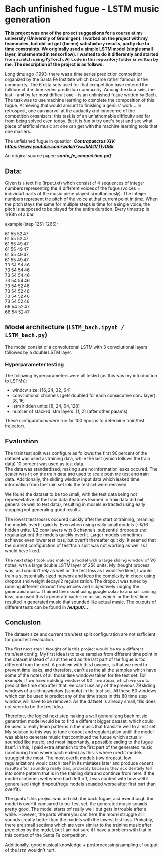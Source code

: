 # Bach unfinished fugue - LSTM music generation
**This project was one of the project suggestions for a course at my university (University of Groningen). I worked on the project with my teammates, but did not get (for me) satisfactory results, partly due to time constraints. We originally used a simple LSTM model (single small layer, implemented in tensorflow). I wanted to do it differently and started from scratch using PyTorch. All code in this repository folder is written by me. The description of the project is as follows:**
 
Long time ago (1993) there was a time series prediction competition organized by the Santa Fe
Institute which became rather famous in the community. The 6 data sets used for that competition have entered
the folklore of the time series prediction community. Among the data sets, the last – and by far most difficult one
– is an unfinished fugue written by Bach. The task was to use machine learning to complete the composition of
this fugue. Achieving that would amount to finishing a genius' work… In retrospect, one can marvel at the
audacity and innocence of the competition organizers; this task is of an unfathomable difficulty and far from
being solved even today. But it is fun to try one's best and see what piece of artificial music art one can get with
the machine learning tools that one masters. 

The unfinished fugue in question: ***Contrapunctus XIV: https://www.youtube.com/watch?v=JbM3VTIvOBk***

An original source paper: ***santa_fe_competition.pdf***

## Data:
Given is a text file (input.txt) which consist of 4 sequences of integer numbers representing the 4 different voices of the fugue (voices = individual parts of the music piece played simultaniously). The integer numbers represent the pitch of the voice at that current point in time. When the pitch stays the same for multiple steps in time for a single voice, the pitch is supposed to be played for the entire duration. Every timestep is 1/16th of a bar.

example (step 1251-1266):

61	55	52	47 <br>
61	55	52	47 <br>
61	55	49	47 <br>
61	55	49	47 <br>
61	55	49	47 <br>
61	55	49	47 <br>
73	54	54	46 <br>
73	54	54	46 <br>
73	54	54	46 <br>
73	54	54	46 <br>
73	54	52	46 <br>
73	54	52	46 <br>
73	54	52	46 <br>
73	54	52	46 <br>
66	54	52	47 <br>
66	54	52	47 <br>

## Model architecture (```LSTM_bach.ipynb / LSTM_bach.py```)
The model consist of a convolutional LSTM with 3 convolutional layers followed by a double LSTM layer.

### Hyperparameter testing
The following hyperparameters were all tested (as this was my introduction to LSTMs):
- window size: [16, 24, 32, 64]
- convolutional channels (gets doubled for each consecutive conv layer): [8, 16]
- lstm hidden units: [8, 24, 64, 128]
- number of stacked lstm layers: [1, 2] (after other params)

These configurations were run for 100 epochs to determine train/test trajectory.

## Evaluation
The train test split was configure as follows: the first 90 percent of the dataset was used as training data, while the last (which follows the train data) 10 percent was used as test data.  
The data was standardized, making sure no information leaks occured. The scaler was fit on the train data and used to scale both the test and train data. Additionally, the sliding window input data which leaked time information from the train set into the test set were removed.

We found the dataset to be too small, with the test data being not representative of the train data (features learned in train data did not generalize well to test data), resulting in models extracted using early stopping not generating good results.

The lowest test losses occured quickly after the start of training, meaning the models overfit quickly. Even when using really small models (~8/16 hidden units, 1/2 conv layers with 8 channels, subsential dropouts and regularization) the models quickly overfit. Larger models sometimes achieved even lower test loss, but overfit thereafter quickly. It seemed that the current configuration of test/train split was not working as well as I would have liked. 

The next step I took was making a model with a large sliding window of 80 notes, with a large double LSTM layer of 256 units. My thought process was, as I couldn't rely as well on the test loss as I would've liked, I would train a substentially sized network and keep the complexity in check using dropout and weight decay/l2 regularization. The dropout was tuned by running different dropout frequencies and subjectively judging the generated music. I trained the model using google colab to a small training loss, and used this to generate bach-like music, which for the first time resulted in generated music that sounded like actual music. The outputs of different tests can be found in ***/output/...***.

## Conclusion
The dataset size and current train/test split configuration are not sufficient for good test evaluation.

The first next step I thought of in this project would be try a different train/test config. My first idea is to take samples from different time point in the dataset instead of all at the end as the last part of the fugue is too different from the rest. A problem with this however, is that we need to prevent time leaks, and therefore, can't use the all the samples which have some of the notes of all those time windows taken for the test set. For example, if we have a sliding window of 80 time steps, which we use to predict the time step after that, we can't use any of the previous 79 sliding windows of a sliding window (sample) in the test set. All these 80 windows, which can be used to predict any of the time steps in this 80 time step window, will have to be removed. As the dataset is already small, this does not seem to be the best idea. 

Therefore, the logical next step making a well generalizing bach music generation model would be to find a different bigger dataset, which could be used to really learn patterns in the music that translate well to a test set. My solution to this was to tune dropout and regularization untill the model was able to generate music that continued the fugue which actually sounded like music, and most importantly, a possible ending to the fugue itself. In this, I paid extra attention to the first part of the generated music (continuing from where bach ended) as this is where overfit models struggled the most. The most overfit models (low dropout, low regularization) would catch itself in its mistakes later and produce decent results after sounding really bad, probably because they accidentally fall into some pattern that is in the training data and continue from here. If the model continues well where bach left off, I was content with how well it generalized (high dropout/regu models sounded worse after first part than overfit).

The goal of this project was to finish the bach fugue, and eventhough the model is overfit compared to our test set, the generated music sounds pretty good. The model starts off really well, but gets in trouble after a while. However, the parts where you can here the model struggle still sounds greatly better than the models with the lowest test loss. Probably, there are small sections which are very similar to the training music after prediction by the model, but I am not sure if I have a problem with that in this context of the Santa Fe competition. 

Additionally, good musical knowledge + postprocessing/sampling of output of the lstm wouldn't hurt.

